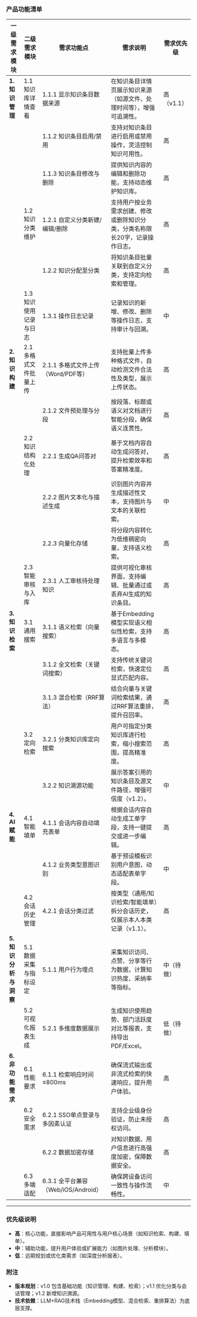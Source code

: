 ### 产品功能清单

| **一级需求模块**       | **二级需求模块**            | **需求功能点**                        | **需求说明**                                                                 | **需求优先级** |
|-------------------------|-----------------------------|---------------------------------------|-----------------------------------------------------------------------------|----------------|
| **1. 知识管理**         | 1.1 知识库详情查看          | 1.1.1 显示知识条目数据来源            | 在知识条目详情页展示知识来源（如源文件、处理时间等），增强可追溯性。         | 高（v1.1）     |
|                         |                             | 1.1.2 知识条目启用/禁用               | 支持对知识条目进行启用或禁用操作，灵活控制知识可用性。                       | 高             |
|                         |                             | 1.1.3 知识条目修改与删除              | 提供知识内容的编辑和删除功能，支持动态维护知识库。                           | 高             |
|                         | 1.2 知识分类维护            | 1.2.1 自定义分类新建/编辑/删除        | 支持用户按业务需求创建、修改或删除知识分类，分类名称限长20字，记录操作日志。 | 高             |
|                         |                             | 1.2.2 知识分配至分类                  | 将知识条目批量关联到自定义分类，支持定向检索和管理。                         | 高             |
|                         | 1.3 知识使用记录与日志      | 1.3.1 操作日志记录                    | 记录知识的新增、修改、删除等操作日志，支持审计与回溯。                       | 中             |
| **2. 知识构建**         | 2.1 多格式文件批量上传      | 2.1.1 多格式文件上传（Word/PDF等）    | 支持批量上传多种格式文件，自动检测文件合法性及类型，展示上传状态。           | 高             |
|                         |                             | 2.1.2 文件预处理与分段                | 按段落、标题或语义对文档进行智能分段，确保语义连贯性。                       | 高             |
|                         | 2.2 知识结构化处理          | 2.2.1 生成QA问答对                    | 基于文档内容自动生成问答对，提升检索效率和答案精准度。                       | 高             |
|                         |                             | 2.2.2 图片文本化与描述生成            | 识别图片内容并生成描述性文本，支持图片与文本的关联检索。                     | 中             |
|                         |                             | 2.2.3 向量化存储                      | 将分段内容转化为低维稠密向量，支持语义检索。                                 | 高             |
|                         | 2.3 智能审核与入库          | 2.3.1 人工审核待处理知识              | 提供可视化审核界面，支持编辑、批量通过或丢弃AI生成的知识条目。               | 高             |
| **3. 知识检索**         | 3.1 通用搜索                | 3.1.1 语义检索（向量搜索）            | 基于Embedding模型实现语义相似性检索，支持多语言与多模态。                    | 高             |
|                         |                             | 3.1.2 全文检索（关键词搜索）          | 支持传统关键词检索，快速定位显式匹配内容。                                   | 高             |
|                         |                             | 3.1.3 混合检索（RRF算法）             | 结合向量与关键词检索结果，通过RRF算法重排，提升召回率。                      | 高             |
|                         | 3.2 定向检索                | 3.2.1 分类知识库定向搜索              | 用户可指定分类知识库进行检索，缩小搜索范围，提高精准度。                     | 高             |
|                         |                             | 3.2.2 知识溯源功能                    | 展示答案引用的知识条目及源文件路径，增强可信度（v1.2）。                     | 中             |
| **4. AI赋能**           | 4.1 智能填单                | 4.1.1 会话内容自动填充表单            | 根据会话内容自动生成工单字段，支持一键提交或进一步编辑。                     | 高             |
|                         |                             | 4.1.2 业务类型意图识别                | 基于预设模板识别用户意图，动态适配表单字段。                                 | 中             |
|                         | 4.2 会话历史管理            | 4.2.1 会话分类过滤                    | 按类型（通用/知识检索/智能填单）拆分会话历史，仅展示本人本类记录（v1.1）。   | 高             |
| **5. 知识分析与洞察**   | 5.1 数据采集与指标设定      | 5.1.1 用户行为埋点                    | 采集知识访问、点赞、分享等行为数据，计算知识热度、采纳率等指标。             | 中（待做）     |
|                         | 5.2 可视化报表生成          | 5.2.1 多维度数据展示                  | 生成知识使用趋势、部门活跃度对比等报表，支持导出PDF/Excel。                  | 低（待做）     |
| **6. 非功能需求**       | 6.1 性能要求                | 6.1.1 检索响应时间≤800ms             | 确保流式输出或非流式检索的快速响应，提升用户体验。                           | 高             |
|                         | 6.2 安全需求                | 6.2.1 SSO单点登录与多因素认证         | 支持企业级身份验证，防止未授权访问。                                         | 高             |
|                         |                             | 6.2.2 数据加密存储                    | 对知识数据、用户信息进行高强度加密，保障数据安全。                           | 高             |
|                         | 6.3 多端适配                | 6.3.1 全平台兼容（Web/iOS/Android）   | 确保跨设备访问一致性与操作流畅性。                                           | 中             |

---

### **优先级说明**
- **高**：核心功能，直接影响产品可用性与用户核心场景（如知识检索、构建、填单）。  
- **中**：辅助功能，提升用户体验或扩展能力（如图片处理、分析模块）。  
- **低**：远期规划或优化类需求（如深度分析报表）。  

### **附注**
- **版本规划**：v1.0 包含基础功能（知识管理、构建、检索）；v1.1 优化分类与会话管理；v1.2 新增知识溯源。  
- **技术依赖**：LLM+RAG技术栈（Embedding模型、混合检索、重排算法）为底层支撑。